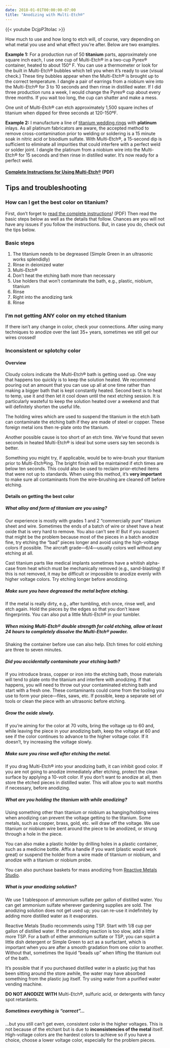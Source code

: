 ```yaml
---
date: 2018-01-01T00:00:00-07:00
title: "Anodizing with Multi-Etch®"
---
```


{{< youtube DcjpP3toIac >}}

How much to use and how long to etch will, of course, vary depending on what metal you use and what effect you’re after. Below are two examples.

**Example 1:** For a production run of 50 **titanium** parts, approximately one square inch each, I use one cup of Multi-Etch® in a two-cup Pyrex® container, heated to about 150° F. You can use a thermometer or look for the built in Multi-Etch® bubbles which tell you when it’s ready to use (visual check.) These tiny bubbles appear when the Multi-Etch® is brought up to the correct temperature. I dangle a pair of earrings from a niobium wire into the Multi-Etch® for 3 to 10 seconds and then rinse in distilled water. If I did three production runs a week, I would change the Pyrex® cup about every three months. If you wait too long, the cup can shatter and make a mess.

One unit of Multi-Etch® can etch approximately 1,500 square inches of titanium when dipped for three seconds at 120-150ºF.

**Example 2:** I manufacture a line of [titanium wedding rings](https://www.titaniumringsforever.com) with **platinum** inlays. As all platinum fabricators are aware, the accepted method to remove cross-contamination prior to welding or soldering is a 15 minute soak in nitric acid or bisodium sulfate. With Multi-Etch®, a 15-second dip is sufficient to eliminate all impurities that could interfere with a perfect weld or solder joint. I dangle the platinum from a niobium wire into the Multi-Etch® for 15 seconds and then rinse in distilled water. It’s now ready for a perfect weld.

#### [Complete Instructions for Using Multi-Etch®](/docs/MEInst.pdf) (PDF)

## Tips and troubleshooting

### How can I get the best color on titanium?

First, don’t forget to [read the complete instructions](/docs/MEInst.pdf)! (PDF) Then read the basic steps below as well as the details that follow. Chances are you will not have any issues if you follow the instructions. But, in case you do, check out the tips below.

### Basic steps

1. The titanium needs to be degreased (Simple Green in an ultrasonic works splendidly)
2. Rinse in deionized water
3. Multi-Etch®
4. Don’t heat the etching bath more than necessary
5. Use holders that won’t contaminate the bath, e.g., plastic, niobium, titanium
6. Rinse
7. Right into the anodizing tank
8. Rinse

### I’m not getting ANY color on my etched titanium

If there isn’t any change in color, check your connections. After using many techniques to anodize over the last 35+ years, sometimes we still get our wires crossed!

### Inconsistent or splotchy color

#### Overview

Cloudy colors indicate the Multi-Etch® bath is getting used up. One way that happens too quickly is to keep the solution heated. We recommend pouring out an amount that you can use up all at one time rather than making a bigger bath that is kept constantly heated. Second best is to heat to temp, use it and then let it cool down until the next etching session. It is particularly wasteful to keep the solution heated over a weekend and that will definitely shorten the useful life.

The holding wires which are used to suspend the titanium in the etch bath can contaminate the etching bath if they are made of steel or copper. These foreign metal ions then re-plate onto the titanium.

Another possible cause is too short of an etch time. We’ve found that seven seconds in heated Multi-Etch® is ideal but some users say ten seconds is better.

Something you might try, if applicable, would be to wire-brush your titanium prior to Multi-Etch®ing. The bright finish will be maintained if etch times are below ten seconds. This could also be used to reclaim prior-etched items that were not up to standards. When using this method, it’s **very important** to make sure all contaminants from the wire-brushing are cleaned off before etching.

#### Details on getting the best color

##### What alloy and form of titanium are you using?

Our experience is mostly with grades 1 and 2 “commercially pure” titanium sheet and wire. Sometimes the ends of a batch of wire or sheet have a heat oxide that is very hard to remove. You also can’t see it! But if you suspect that might be the problem because most of the pieces in a batch anodize fine, try etching the “bad” pieces longer and avoid using the high-voltage colors if possible. The aircraft grade—6/4—usually colors well without any etching at all.

Cast titanium parts like medical implants sometimes have a whitish alpha-case from heat which must be mechanically removed (e.g., sand-blasting) If this is not removed, it may be difficult or impossible to anodize evenly with higher voltage colors. Try etching longer before anodizing.

##### Make sure you have degreased the metal before etching.

If the metal is really dirty, e.g., after tumbling, etch once, rinse well, and etch again. Hold the pieces by the edges so that you don’t leave fingerprints. You can also put a little Multi-Etch® in your tumbler.

##### When mixing Multi-Etch® double strength for cold etching, allow at least 24 hours to completely dissolve the Multi-Etch® powder.

Shaking the container before use can also help. Etch times for cold etching are three to seven minutes.

##### Did you accidentally contaminate your etching bath?

If you introduce brass, copper or iron into the etching bath, those materials will tend to plate onto the titanium and interfere with anodizing. If that happens, you will need to throw out your contaminated etching bath and start with a fresh one. These contaminants could come from the tooling you use to form your piece—files, saws, etc. If possible, keep a separate set of tools or clean the piece with an ultrasonic before etching.

##### Grow the oxide slowly.

If you’re aiming for the color at 70 volts, bring the voltage up to 60 and, while leaving the piece in your anodizing bath, keep the voltage at 60 and see if the color continues to advance to the higher voltage color. If it doesn’t, try increasing the voltage slowly.

##### Make sure you rinse well after etching the metal.

If you drag Multi-Etch® into your anodizing bath, it can inhibit good color. If you are not going to anodize immediately after etching, protect the clean surface by applying a 10-volt color. If you don’t want to anodize at all, then store the etched pieces in distilled water. This will allow you to wait months if necessary, before anodizing.

##### What are you holding the titanium with while anodizing?

Using something other than titanium or niobium as hanging/holding wires when anodizing can prevent the voltage getting to the titanium. Some metals, such as copper, brass, gold, etc. will draw off the voltage. We use titanium or niobium wire bent around the piece to be anodized, or strung through a hole in the piece.

You can also make a plastic holder by drilling holes in a plastic container, such as a medicine bottle. Affix a handle if you want (plastic would work great) or suspend the holder from a wire made of titanium or niobium, and anodize with a titanium or niobium probe.

You can also purchase baskets for mass anodizing from [Reactive Metals Studio](http://reactivemetals.com/).

##### What is your anodizing solution?

We use 1 tablespoon of ammonium sulfate per gallon of distilled water. You can get ammonium sulfate wherever gardening supplies are sold. The anodizing solution does not get used up; you can re-use it indefinitely by adding more distilled water as it evaporates.

Reactive Metals Studio recommends using TSP. Start with 1/8 cup per gallon of distilled water. If the anodizing reaction is too slow, add a little more TSP. For a bath of either ammonium sulfate or TSP, you can squirt a little dish detergent or Simple Green to act as a surfactant, which is important when you are after a smooth gradation from one color to another. Without that, sometimes the liquid “beads up” when lifting the titanium out of the bath.

It’s possible that if you purchased distilled water in a plastic jug that has been sitting around the store awhile, the water may have absorbed something from the plastic jug itself. Try using water from a purified water vending machine.

**DO NOT ANODIZE WITH** Multi-Etch®, sulfuric acid, or detergents with fancy spot retardants.

##### Sometimes everything is “correct”…

…but you still can’t get even, consistent color in the higher voltages. This is not because of the etchant but is due to **inconsistencies of the metal** itself. High-voltage colors are the hardest colors to achieve so if you have a choice, choose a lower voltage color, especially for the problem pieces.
